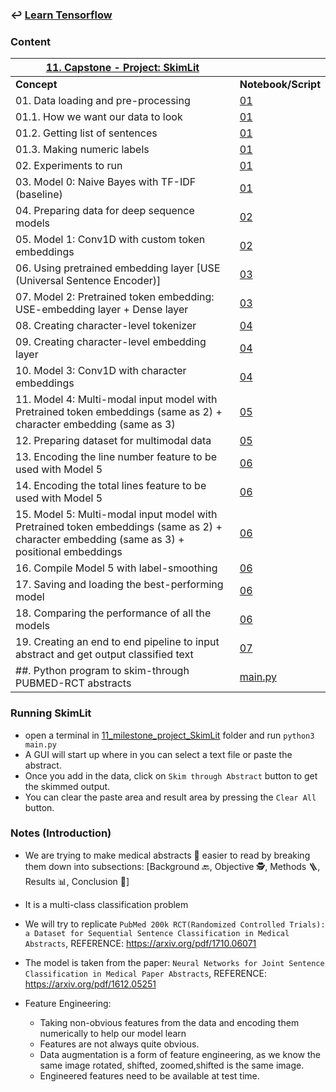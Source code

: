### ↩️ [**Learn Tensorflow**](../README.md)

### Content

| <u>**11. Capstone - Project: SkimLit**</u>  ||
|---------|----------|
| **Concept** | **Notebook/Script** |
|01. Data loading and pre-processing |[01](01_skimlit.ipynb)|
|01.1. How we want our data to look |[01](01_skimlit.ipynb)|
|01.2. Getting list of sentences |[01](01_skimlit.ipynb)|
|01.3. Making numeric labels |[01](01_skimlit.ipynb)|
|02. Experiments to run |[01](01_skimlit.ipynb)|
|03. Model 0: Naive Bayes with TF-IDF (baseline)|[01](01_skimlit.ipynb)|
|04. Preparing data for deep sequence models |[02](02_skimlit.ipynb)|
|05. Model 1: Conv1D with custom token embeddings|[02](02_skimlit.ipynb)|
|06. Using pretrained embedding layer [USE (Universal Sentence Encoder)] |[03](03_skimlit.ipynb)|
|07. Model 2:  Pretrained token embedding: USE-embedding layer + Dense layer |[03](03_skimlit.ipynb)|
|08. Creating character-level tokenizer |[04](04_skimlit.ipynb)|
|09. Creating character-level embedding layer |[04](04_skimlit.ipynb)|
|10. Model 3: Conv1D with character embeddings |[04](04_skimlit.ipynb)|
|11. Model 4: Multi-modal input model with Pretrained token embeddings (same as 2) + character embedding (same as 3)|[05](05_skimlit.ipynb)|
|12. Preparing dataset for multimodal data |[05](05_skimlit.ipynb)|
|13. Encoding the line number feature to be used with Model 5 |[06](06_skimlit.ipynb)|
|14. Encoding the total lines feature to be used with Model 5 |[06](06_skimlit.ipynb)|
|15. Model 5: Multi-modal input model with Pretrained token embeddings (same as 2) + character embedding (same as 3) + positional embeddings|[06](06_skimlit.ipynb)|
|16. Compile Model 5 with label-smoothing|[06](06_skimlit.ipynb)|
|17. Saving and loading the best-performing model |[06](06_skimlit.ipynb)|
|18. Comparing the performance of all the models |[06](06_skimlit.ipynb)|
|19. Creating an end to end pipeline to input abstract and get output classified text|[07](07_skimlit.ipynb)|
|##. Python program to skim-through PUBMED-RCT abstracts|[main.py](main.py)|

### Running SkimLit
* open a terminal in [11_milestone_project_SkimLit](11_milestone_project_SkimLit) folder and run `python3 main.py` 
* A GUI will start up where in you can select a text file or paste the abstract.
* Once you add in the data, click on `Skim through Abstract` button to get the skimmed output.
* You can clear the paste area and result area by pressing the `Clear All` button.


### Notes (Introduction)
* We are trying to make medical abstracts 📄 easier to read by breaking them down into subsections: [Background 🔙, Objective 🕵️, Methods 🪜, Results 📊, Conclusion 🏁]

* It is a multi-class classification problem
  
* We will try to replicate `PubMed 200k RCT(Randomized Controlled Trials): a Dataset for Sequential Sentence Classification in Medical Abstracts`, REFERENCE: https://arxiv.org/pdf/1710.06071
  
* The model is taken from the paper: `Neural Networks for Joint Sentence Classification
in Medical Paper Abstracts`, REFERENCE: https://arxiv.org/pdf/1612.05251

* Feature Engineering: 
  * Taking non-obvious features from the data and encoding them numerically to help our model learn
  * Features are not always quite obvious.  
  * Data augmentation is a form of feature engineering, as we know the same image rotated, shifted, zoomed,shifted is the same image.
  * Engineered features need to be available at test time.